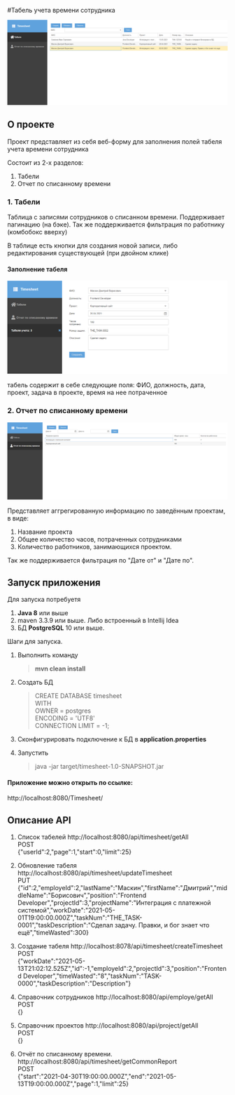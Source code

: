 

#Табель учета времени сотрудника

![alt tag](img/2021-05-13_235233.png "Табели")​

## О проекте
Проект представляет из себя веб-форму для заполнения полей табеля учета времени сотрудника

Состоит из 2-х разделов:

1. Табели
2. Отчет по списанному времени

### 1.  Табели

Таблица с записями сотрудников о списанном времени. Поддерживает пагинацию (на бэке).
Так же поддерживается фильтрация по работнику (комбобокс вверху)

В таблице есть кнопки для создания новой записи, либо редактирования существующей (при двойном клике)

#### Заполнение табеля

![alt tag](img/2021-05-14_000804.png "Заполнение табеля")​

табель содержит в себе следующие поля:
ФИО, должность, дата, проект, задача в проекте, время на нее потраченное


### 2. Отчет по списанному времени

![alt tag](img/2021-05-14_000234.png "Отчет по списанному времени")​

Представляет аггрегированную информацию по заведённым проектам, в виде:

1. Название проекта
2. Общее количество часов, потраченных сотрудниками
3. Количество работников, занимающихся проектом.

Так же поддерживается фильтрация по "Дате от" и "Дате по".

## Запуск приложения

Для запуска потребуетя
1. **Java 8** или выше
2. maven 3.3.9 или выше. Либо встроенный в Intellij Idea
3. БД **PostgreSQL** 10 или выше.

Шаги для запуска.

1. Выполнить команду   
    >**mvn clean install**

2. Создать БД  
    >CREATE DATABASE timesheet  
        WITH  
        OWNER = postgres  
        ENCODING = 'UTF8'  
        CONNECTION LIMIT = -1;  
        
3. Сконфигурировать подключение к БД в **application.properties**  
        
4. Запустить  
    >java -jar target/timesheet-1.0-SNAPSHOT.jar

#### Приложение можно открыть по ссылке:
http://localhost:8080/Timesheet/

## Описание API

1. Список табелей
http://localhost:8080/api/timesheet/getAll  
POST  
{"userId":2,"page":1,"start":0,"limit":25}

2. Обновление табеля
http://localhost:8080/api/timesheet/updateTimesheet  
PUT  
{"id":2,"employeId":2,"lastName":"Маскин","firstName":"Дмитрий","middleName":"Борисович","position":"Frontend Developer","projectId":3,"projectName":"Интеграция с платежной системой","workDate":"2021-05-01T19:00:00.000Z","taskNum":"THE_TASK-0001","taskDescription":"Сделал задачу. Правки, и бог знает что ещё","timeWasted":300}

3. Создание табеля
http://localhost:8078/api/timesheet/createTimesheet  
POST  
{"workDate":"2021-05-13T21:02:12.525Z","id":-1,"employeId":2,"projectId":3,"position":"Frontend Developer","timeWasted":"8","taskNum":"TASK-0000","taskDescription":"Description"}

4. Справочник сотрудников
http://localhost:8080/api/employe/getAll  
POST  
{}  

5. Справочник проектов
http://localhost:8080/api/project/getAll  
POST  
{}

6. Отчёт по списанному времени.
http://localhost:8080/api/timesheet/getCommonReport  
POST  
{"start":"2021-04-30T19:00:00.000Z","end":"2021-05-13T19:00:00.000Z","page":1,"limit":25}
